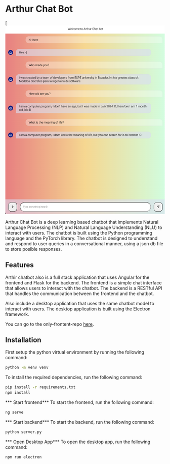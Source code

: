 # Arthur Chat Bot

[![Arthur Chat Bot](./guide/image.png)




Arthur Chat Bot is a deep learning based chatbot that implements Natural Language Processing (NLP) and Natural Language Understanding (NLU) to interact with users. The chatbot is built using the Python programming language and the PyTorch library. The chatbot is designed to understand and respond to user queries in a conversational manner, using a json db file to store posible responses.

## Features

Arthir chatbot also is a full stack application that uses Angular for the frontend and Flask for the backend. The frontend is a simple chat interface that allows users to interact with the chatbot. The backend is a RESTful API that handles the communication between the frontend and the chatbot.

Also include a desktop application that uses the same chatbot model to interact with users. The desktop application is built using the Electron framework.

You can go to the only-frontent-repo [here](https://github.com/Cotbert2/SimpleChatBotlnterface).


## Installation

First setup the python virtual environment by running the following command:

```bash
python -m venv venv
```

To install the required dependencies, run the following command:

```bash
pip install -r requirements.txt
npm install
```

*** Start frontend*** To start the frontend, run the following command:

```bash
ng serve
```

*** Start backend*** To start the backend, run the following command:

```bash
python server.py
```

*** Open Desktop App*** To open the desktop app, run the following command:

```bash
npm run electron
```
